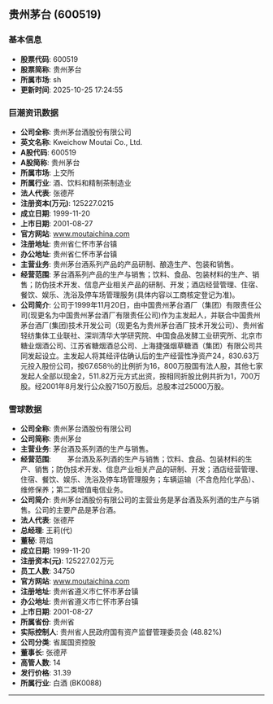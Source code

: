 ## 贵州茅台 (600519)

### 基本信息

- **股票代码**: 600519
- **股票简称**: 贵州茅台
- **所属市场**: sh
- **更新时间**: 2025-10-25 17:24:55

### 巨潮资讯数据

- **公司全称**: 贵州茅台酒股份有限公司
- **英文名称**: Kweichow Moutai Co., Ltd.
- **A股代码**: 600519
- **A股简称**: 贵州茅台
- **所属市场**: 上交所
- **所属行业**: 酒、饮料和精制茶制造业
- **法人代表**: 张德芹
- **注册资本(万元)**: 125227.0215
- **成立日期**: 1999-11-20
- **上市日期**: 2001-08-27
- **官方网站**: www.moutaichina.com
- **注册地址**: 贵州省仁怀市茅台镇
- **办公地址**: 贵州省仁怀市茅台镇
- **主营业务**: 贵州茅台酒系列产品的产品研制、酿造生产、包装和销售。
- **经营范围**: 茅台酒系列产品的生产与销售；饮料、食品、包装材料的生产、销售；防伪技术开发、信息产业相关产品的研制、开发；酒店经营管理、住宿、餐饮、娱乐、洗浴及停车场管理服务(具体内容以工商核定登记为准)。
- **公司简介**: 公司于1999年11月20日，由中国贵州茅台酒厂（集团）有限责任公司(现更名为中国贵州茅台酒厂有限责任公司)作为主发起人，并联合中国贵州茅台酒厂(集团)技术开发公司（现更名为贵州茅台酒厂技术开发公司）、贵州省轻纺集体工业联社、深圳清华大学研究院、中国食品发酵工业研究所、北京市糖业烟酒公司、江苏省糖烟酒总公司、上海捷强烟草糖酒（集团）有限公司共同发起设立。主发起人将其经评估确认后的生产经营性净资产24，830.63万元投入股份公司，按67.658％的比例折为16，800万股国有法人股，其他七家发起人全部以现金2，511.82万元方式出资，按相同折股比例共折为1，700万股。经2001年8月发行公众股7150万股后。总股本过25000万股。

### 雪球数据

- **公司全称**: 贵州茅台酒股份有限公司
- **公司简称**: 贵州茅台
- **主营业务**: 茅台酒及系列酒的生产与销售。
- **经营范围**: 　　茅台酒及系列酒的生产与销售；饮料、食品、包装材料的生产、销售；防伪技术开发、信息产业相关产品的研制、开发；酒店经营管理、住宿、餐饮、娱乐、洗浴及停车场管理服务；车辆运输（不含危险化学品）、维修保养；第二类增值电信业务。
- **公司简介**: 贵州茅台酒股份有限公司的主营业务是茅台酒及系列酒的生产与销售。公司的主要产品是茅台酒。
- **法人代表**: 张德芹
- **总经理**: 王莉(代)
- **董秘**: 蒋焰
- **成立日期**: 1999-11-20
- **注册资本(元)**: 125227.02万元
- **员工人数**: 34750
- **官方网站**: www.moutaichina.com
- **注册地址**: 贵州省遵义市仁怀市茅台镇
- **办公地址**: 贵州省遵义市仁怀市茅台镇
- **上市日期**: 2001-08-27
- **所属省份**: 贵州省
- **实际控制人**: 贵州省人民政府国有资产监督管理委员会 (48.82%)
- **公司分类**: 省属国资控股
- **董事长**: 张德芹
- **高管人数**: 14
- **发行价格**: 31.39
- **所属行业**: 白酒 (BK0088)

---